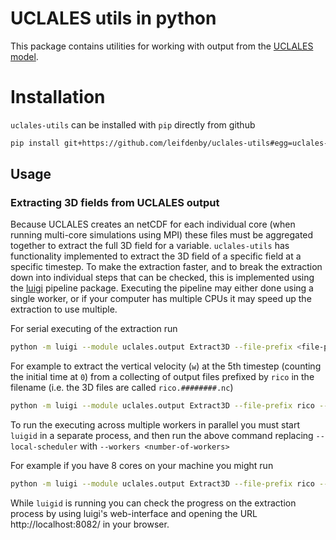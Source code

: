 # UCLALES utils in python

This package contains utilities for working with output from the [UCLALES
model](https://github.com/uclales/uclales).

# Installation

`uclales-utils` can be installed with `pip` directly from github

```bash
pip install git+https://github.com/leifdenby/uclales-utils#egg=uclales-utils
```

## Usage

### Extracting 3D fields from UCLALES output

Because UCLALES creates an netCDF for each individual core (when running
multi-core simulations using MPI) these files must be aggregated together to
extract the full 3D field for a variable. `uclales-utils` has functionality
implemented to extract the 3D field of a specific field at a specific timestep.
To make the extraction faster, and to break the extraction down into individual
steps that can be checked, this is implemented using the
[luigi](https://github.com/spotify/luigi) pipeline package. Executing the
pipeline may either done using a single worker, or if your computer has
multiple CPUs it may speed up the extraction to use multiple.

For serial executing of the extraction run

```bash
python -m luigi --module uclales.output Extract3D --file-prefix <file-prefix> --tn <timestep> --var-name <variable> --local-scheduler
```

For example to extract the vertical velocity (`w`) at the 5th timestep
(counting the initial time at `0`) from a collecting of output files prefixed
by `rico` in the filename (i.e. the 3D files are called `rico.########.nc`)

```bash
python -m luigi --module uclales.output Extract3D --file-prefix rico --tn 5 --var-name w --local-scheduler
```

To run the executing across multiple workers in parallel you must start
`luigid` in a separate process, and then run the above command replacing
`--local-scheduler` with `--workers <number-of-workers>`

For example if you have 8 cores on your machine you might run

```bash
python -m luigi --module uclales.output Extract3D --file-prefix rico --tn 5 --var-name w --workers 8
```

While `luigid` is running you can check the progress on the extraction process
by using luigi's web-interface and opening the URL http://localhost:8082/ in your
browser.
